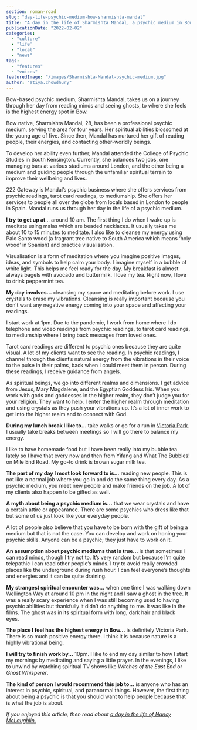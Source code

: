```yaml
---
section: roman-road
slug: "day-life-psychic-medium-bow-sharmishta-mandal"
title: "A day in the life of Sharmishta Mandal, a psychic medium in Bow"
publicationDate: "2022-02-02"
categories: 
  - "culture"
  - "life"
  - "local"
  - "news"
tags: 
  - "features"
  - "voices"
featuredImage: "/images/Sharmishta-Mandal-psychic-medium.jpg"
author: "atiya.chowdhury"
---
```


Bow-based psychic medium, Sharmishta Mandal, takes us on a journey through her day from reading minds and seeing ghosts, to where she feels is the highest energy spot in Bow.

Bow native, Sharmishta Mandal, 28, has been a professional psychic medium, serving the area for four years. Her spiritual abilities blossomed at the young age of five. Since then, Mandal has nurtured her gift of reading people, their energies, and contacting other-worldly beings. 

To develop her ability even further, Mandal attended the College of Psychic Studies in South Kensington. Currently, she balances two jobs, one managing bars at various stadiums around London, and the other being a medium and guiding people through the unfamiliar spiritual terrain to improve their wellbeing and lives. 

222 Gateway is Mandal’s psychic business where she offers services from psychic readings, tarot card readings, to mediumship. She offers her services to people all over the globe from locals based in London to people in Spain. Mandal runs us through her day in the life of a psychic medium. 

**I try to get up at**… around 10 am. The first thing I do when I wake up is meditate using malas which are beaded necklaces. It usually takes me about 10 to 15 minutes to meditate. I also like to cleanse my energy using Palo Santo wood (a fragrant tree native to South America which means ‘holy wood’ in Spanish) and practice visualisation.

Visualisation is a form of meditation where you imagine positive images, ideas, and symbols to help calm your body. I imagine myself in a bubble of white light. This helps me feel ready for the day. My breakfast is almost always bagels with avocado and buttermilk. I love my tea. Right now, I love to drink peppermint tea. 

**My day involves…** cleansing my space and meditating before work. I use crystals to erase my vibrations. Cleansing is really important because you don’t want any negative energy coming into your space and affecting your readings. 

I start work at 1pm. Due to the pandemic, I work from home where I do telephone and video readings from psychic readings, to tarot card readings, to mediumship where I bring back messages from loved ones. 

Tarot card readings are different to psychic ones because they are quite visual. A lot of my clients want to see the reading. In psychic readings, I channel through the client’s natural energy from the vibrations in their voice to the pulse in their palms, back when I could meet them in person. During these readings, I receive guidance from angels. 

As spiritual beings, we go into different realms and dimensions. I get advice from Jesus, Mary Magdalene, and the Egyptian Goddess Iris. When you work with gods and goddesses in the higher realm, they don’t judge you for your religion. They want to help. I enter the higher realm through meditation and using crystals as they push your vibrations up. It’s a lot of inner work to get into the higher realm and to connect with God. 

**During my lunch break I like to…** take walks or go for a run in [Victoria Park](https://www.towerhamlets.gov.uk/lgnl/leisure_and_culture/parks_and_open_spaces/victoria_park/victoria_park.aspx). I usually take breaks between meetings so I will go there to balance my energy. 

I like to have homemade food but I have been really into my bubble tea lately so I have that every now and then from Yifang and What The Bubbles! on Mile End Road. My go-to drink is brown sugar milk tea. 

**The part of my day I most look forward to is…** reading new people. This is not like a normal job where you go in and do the same thing every day. As a psychic medium, you meet new people and make friends on the job. A lot of my clients also happen to be gifted as well. 

**A myth about being a psychic medium is…** that we wear crystals and have a certain attire or appearance. There are some psychics who dress like that but some of us just look like your everyday people. 

A lot of people also believe that you have to be born with the gift of being a medium but that is not the case. You can develop and work on honing your psychic skills. Anyone can be a psychic; they just have to work on it. 

**An assumption about psychic mediums that is true…** is that sometimes I can read minds, though I try not to. It’s very random but because I’m quite telepathic I can read other people’s minds. I try to avoid really crowded places like the underground during rush hour. I can feel everyone’s thoughts and energies and it can be quite draining. 

**My strangest spiritual encounter was…** when one time I was walking down Wellington Way at around 10 pm in the night and I saw a ghost in the tree. It was a really scary experience when I was still becoming used to having psychic abilities but thankfully it didn’t do anything to me. It was like in the films. The ghost was in its spiritual form with long, dark hair and black eyes. 

**The place I feel has the highest energy in Bow…** is definitely Victoria Park. There is so much positive energy there. I think it is because nature is a highly vibrational being. 

**I will try to finish work by…** 10pm. I like to end my day similar to how I start my mornings by meditating and saying a little prayer. In the evenings, I like to unwind by watching spiritual TV shows like _Witches of the East End_ or _Ghost Whisperer_. 

**The kind of person I would recommend this job to…** is anyone who has an interest in psychic, spiritual, and paranormal things. However, the first thing about being a psychic is that you should want to help people because that is what the job is about. 

_If you enjoyed this article, then read about [a day in the life of Nancy McLaughlin.](https://romanroadlondon.com/day-life-pdsa-veterinary-nurse-nancy-mclaughlin/)_


